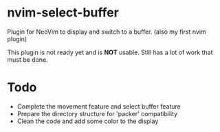 # nvim-select-buffer
Plugin for NeoVim to display and switch to a buffer. (also my first nvim plugin)

This plugin is not ready yet and is **NOT** usable. Still has a lot of work that must be done.

# Todo
- Complete the movement feature and select buffer feature
- Prepare the directory structure for 'packer' compatibility
- Clean the code and add some color to the display

